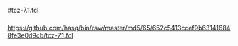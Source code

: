 #tcz-7.1.fcl

###

https://github.com/hasq/bin/raw/master/md5/65/652c5413ccef9b631416848fe3e0d9cb/tcz-7.1.fcl
